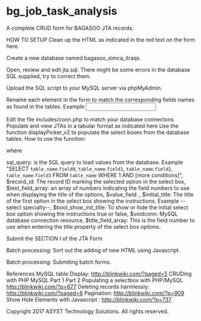 # bg_job_task_analysis
A complete CRUD form for BAGASOO JTA records.

HOW TO SETUP 
Clean up the HTML as indicated in the red text on the form here.

Create a new database named bagasoo_simca_itraqs.

Open, review and edit jta.sql. There might be some errors in the database SQL supplied, try to correct them.

Upload the SQL script to your MySQL server via phpMyAdmin.

Rename each element in the form to match the corresponding fields names as found in the tables. Example <input name="jta_title" id="jta_title" value="" />

Edit the file includes/conn.php to match your database connectons
Populate and view JTAs in a tabular format as indicated here
Use the function displayPicker_v2 to populate the select boxes from the database tables. How to use the function: 

<?php displayPicker_v2($sql_query, $record_id_to_select, $text_field_array, $value_field, $initial_title, true, $voidconn, $title_field_array); ?> 

where 

sql_query: is the SQL query to load values from the database. Example "SELECT `table_name`.`field0`, `table_name`.`field1`, `table_name`.`field2`, `table_name`.`field3` FROM `table_name` WHERE 1 AND [more conditions]",
$record_id: The record ID marking the selected option in the select box,
$text_field_array: an array of numbers indicating the field numbers to use when displaying the title of the options,
$value_field: ,
$initial_title: The title of the first option in the select box showing the instructions. Example --select specialty--,
$bool_show_init_title: To show or hide the initial select box option showing the instructions true or false,
$voidconn: MySQL database connection resource,
$title_field_array: This is the field number to use when entering the title property of the select box options.

Submit the SECTION I of the JTA Form

Batch processing: Sort out the adding of new HTML using Javascript.

Batch processing: Submiting batch forms.


References
MySQL table Display: http://blinkwiki.com/?paged=5
CRUDing with PHP MySQL Part 1 Part 2
Populating a selectbox with PHP/MySQL http://blinkwiki.com/?p=677
Deleting records harmlessly: http://blinkwiki.com/?paged=6
Pagination: http://blinkwiki.com/?p=909
Show Hide Elements with Javascript : http://blinkwiki.com/?p=737


Copyright 2017 ASYST Technology Solutions. All rights reserved.
